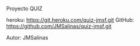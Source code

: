 
Proyecto QUIZ

heroku: https://git.heroku.com/quiz-jmsf.git
GitHub: https://github.com/JMSalinas/quiz-jmsf.git

Autor: JMSalinas



